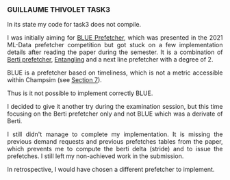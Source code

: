 ### GUILLAUME THIVOLET TASK3

<div style="text-align: justify">
In its state my code for task3 does not compile.

I was initially aiming for [BLUE Prefetcher](https://webs.um.es/aros/papers/pdfs/aros-mldpc21.pdf), which was presented in the 2021 ML-Data prefetcher competition but got stuck on a few implementation details after reading the paper during the semester. It is a combination of [Berti prefetcher](https://webs.um.es/aros/papers/pdfs/aros-dpc19.pdf), [Entangling]() and a next line prefetcher with a degree of 2.

BLUE is a prefetcher based on timeliness, which is not a metric accessible within Champsim (see [Section 7](https://webs.um.es/aros/papers/pdfs/aros-dpc19.pdf)).

Thus is it not possible to implement correctly BLUE.

I decided to give it another try during the examination session, but this time focusing on the Berti prefetcher only and not BLUE which was a derivate of Berti.

I still didn't manage to complete my implementation. It is missing the previous demand requests and previous prefetches tables from the paper, which prevents me to compute the berti delta (stride) and to issue the prefetches. I still left my non-achieved work in the submission.

In retrospective, I would have chosen a different prefetcher to implement.

</div>
